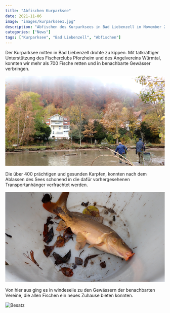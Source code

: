 ```yaml
---
title: "Abfischen Kurparksee"
date: 2021-11-06
image: "images/kurparksee1.jpg"
description: "Abfischen des Kurparksees in Bad Liebenzell im November 2021"
categories: ["News"]
tags: ["Kurparksee", "Bad Liebenzell", "Abfischen"]
---
```


Der Kurparksee mitten in Bad Liebenzell drohte zu kippen. Mit tatkräftiger Unterstützung
des Fischerclubs Pforzheim und des Angelvereins Würmtal, konnten wir mehr als 700 Fische
retten und in benachbarte Gewässer verbringen. 

![Besatz](/images/kurparksee2.jpg)

Die über 400 prächtigen und gesunden Karpfen, konnten nach dem Ablassen des Sees schonend in die dafür 
vorhergesehenen Transportanhänger verfrachtet werden.

![Besatz](/images/kurparksee3.jpg)

Von hier aus ging es in windeseile zu den Gewässern der benachbarten Vereine, die allen Fischen
ein neues Zuhause bieten konnten.

![Besatz](/images/kurparksee4.jpg)
